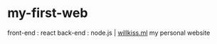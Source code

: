 <h1>my-first-web</h1>
<div>front-end : react back-end : node.js |
  <a href="https://willkiss.ml/">willkiss.ml</a>
   my personal website
</div>
